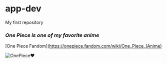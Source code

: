 # app-dev
My first repository

### ***One Piece is one of my favorite anime***
[One Piece Fandom](https://onepiece.fandom.com/wiki/One_Piece_(Anime)

![OnePiece❤️](https://pic0.iqiyipic.com/image/20211206/f2/2e/a_100421840_m_601_en_m1_1080_608.jpg)
